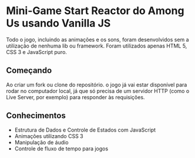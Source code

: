 # Mini-Game Start Reactor do Among Us usando Vanilla JS

Todo o jogo, incluindo as animações e os sons, foram desenvolvidos sem a utilização de nenhuma lib ou framework. Foram utilizados apenas HTML 5, CSS 3 e JavaScript puro.

## Começando

Ao criar um fork ou clone do repositório. o jogo já vai estar disponível para rodar no computador local, já que só precisa de um servidor HTTP (como o Live Server, por exemplo) para responder às requisições.

## Conhecimentos
* Estrutura de Dados e Controle de Estados com JavaScript
* Animações utilizando CSS 3
* Manipulação de áudio
* Controle de fluxo de tempo para jogos

